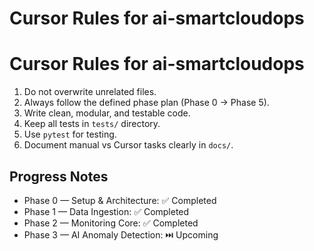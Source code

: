 # Cursor Rules for ai-smartcloudops

# Cursor Rules for ai-smartcloudops

1. Do not overwrite unrelated files.
2. Always follow the defined phase plan (Phase 0 → Phase 5).
3. Write clean, modular, and testable code.
4. Keep all tests in `tests/` directory.
5. Use `pytest` for testing.
6. Document manual vs Cursor tasks clearly in `docs/`.

  
  ## Progress Notes
  - Phase 0 — Setup & Architecture: ✅ Completed
  - Phase 1 — Data Ingestion: ✅ Completed
  - Phase 2 — Monitoring Core: ✅ Completed
  - Phase 3 — AI Anomaly Detection: ⏭️ Upcoming
